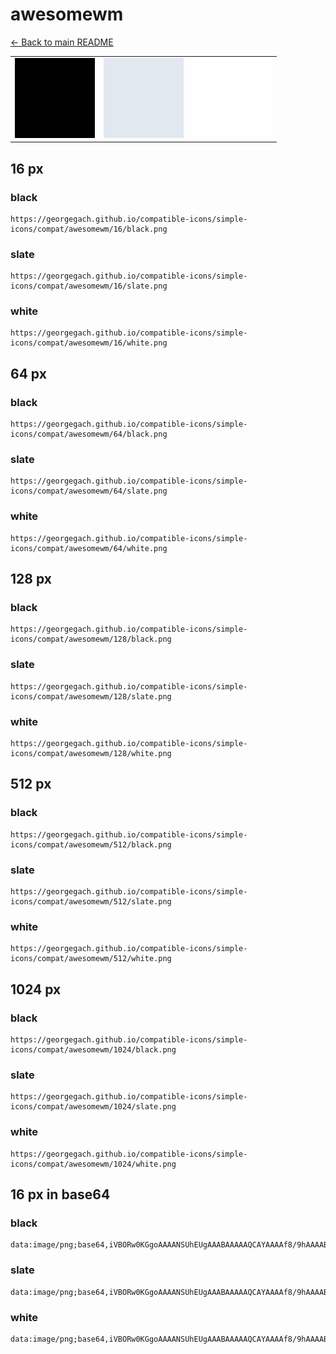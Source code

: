 # awesomewm

[← Back to main README](../../README.md)

<table><tr>
  <td><img src="./128/black.png" width="128" alt="awesomewm black icon" /></td>
  <td><img src="./128/slate.png" width="128" alt="awesomewm slate icon" /></td>
  <td><img src="./128/white.png" width="128" alt="awesomewm white icon" /></td>
</tr></table>

## 16 px

### black
```
https://georgegach.github.io/compatible-icons/simple-icons/compat/awesomewm/16/black.png
```

### slate
```
https://georgegach.github.io/compatible-icons/simple-icons/compat/awesomewm/16/slate.png
```

### white
```
https://georgegach.github.io/compatible-icons/simple-icons/compat/awesomewm/16/white.png
```

## 64 px

### black
```
https://georgegach.github.io/compatible-icons/simple-icons/compat/awesomewm/64/black.png
```

### slate
```
https://georgegach.github.io/compatible-icons/simple-icons/compat/awesomewm/64/slate.png
```

### white
```
https://georgegach.github.io/compatible-icons/simple-icons/compat/awesomewm/64/white.png
```

## 128 px

### black
```
https://georgegach.github.io/compatible-icons/simple-icons/compat/awesomewm/128/black.png
```

### slate
```
https://georgegach.github.io/compatible-icons/simple-icons/compat/awesomewm/128/slate.png
```

### white
```
https://georgegach.github.io/compatible-icons/simple-icons/compat/awesomewm/128/white.png
```

## 512 px

### black
```
https://georgegach.github.io/compatible-icons/simple-icons/compat/awesomewm/512/black.png
```

### slate
```
https://georgegach.github.io/compatible-icons/simple-icons/compat/awesomewm/512/slate.png
```

### white
```
https://georgegach.github.io/compatible-icons/simple-icons/compat/awesomewm/512/white.png
```

## 1024 px

### black
```
https://georgegach.github.io/compatible-icons/simple-icons/compat/awesomewm/1024/black.png
```

### slate
```
https://georgegach.github.io/compatible-icons/simple-icons/compat/awesomewm/1024/slate.png
```

### white
```
https://georgegach.github.io/compatible-icons/simple-icons/compat/awesomewm/1024/white.png
```

## 16 px in base64

### black
```
data:image/png;base64,iVBORw0KGgoAAAANSUhEUgAAABAAAAAQCAYAAAAf8/9hAAAABmJLR0QA/wD/AP+gvaeTAAAAR0lEQVQ4jWNkYGD4z0ABYKJE8zAxgIWBgeETAwPDTyLVi6ILMDKMxgILDvHXOMQpCsRPDAwMfOiCpHgBa1QPfCCSYgA7NkEA8/sIHxyC1FUAAAAASUVORK5CYII=
```

### slate
```
data:image/png;base64,iVBORw0KGgoAAAANSUhEUgAAABAAAAAQCAYAAAAf8/9hAAAABmJLR0QA/wD/AP+gvaeTAAAAW0lEQVQ4jWN89OLDfwYKABMlmoeJASz/GRk+Mf1n+EmM4v8MDKIYBjD+Z+CjJBoGPgwoD0RsgowMDK+xiWMNRGIV/mdk+MSIJbSJ9gKuqB74QCTagH+MDOzYxAFeEBP0bsk0zwAAAABJRU5ErkJggg==
```

### white
```
data:image/png;base64,iVBORw0KGgoAAAANSUhEUgAAABAAAAAQCAYAAAAf8/9hAAAABmJLR0QA/wD/AP+gvaeTAAAASElEQVQ4jWP8////fwYKABMlmoeJASwMDAyfGBgYfhKpXhRdgHE0FhhYcIi/xiFOUSB+YmBg4EMXJMULWKN64AORFAPYsQkCAGjYERbvBTXSAAAAAElFTkSuQmCC
```

